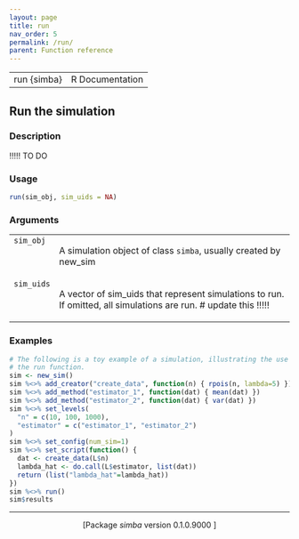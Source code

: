 ```yaml
---
layout: page
title: run 
nav_order: 5 
permalink: /run/
parent: Function reference
---
```



<table width="100%" summary="page for run {simba}"><tr><td>run {simba}</td><td style="text-align: right;">R Documentation</td></tr></table>

<h2>Run the simulation</h2>

<h3>Description</h3>

<p>!!!!! TO DO
</p>


<h3>Usage</h3>

```R
run(sim_obj, sim_uids = NA)
```


<h3>Arguments</h3>

<table summary="R argblock">
<tr valign="top"><td><span style='font-family:&quot;SFMono-Regular&quot;,Menlo,Consolas,Monospace; font-size:0.85em'>sim_obj</span></td>
<td>
<p>A simulation object of class <span style='font-family:&quot;SFMono-Regular&quot;,Menlo,Consolas,Monospace; font-size:0.85em'>simba</span>, usually created by
new_sim</p>
</td></tr>
<tr valign="top"><td><span style='font-family:&quot;SFMono-Regular&quot;,Menlo,Consolas,Monospace; font-size:0.85em'>sim_uids</span></td>
<td>
<p>A vector of sim_uids that represent simulations to run. If
omitted, all simulations are run. # update this !!!!!</p>
</td></tr>
</table>


<h3>Examples</h3>

```R
# The following is a toy example of a simulation, illustrating the use of
# the run function.
sim <- new_sim()
sim %<>% add_creator("create_data", function(n) { rpois(n, lambda=5) })
sim %<>% add_method("estimator_1", function(dat) { mean(dat) })
sim %<>% add_method("estimator_2", function(dat) { var(dat) })
sim %<>% set_levels(
  "n" = c(10, 100, 1000),
  "estimator" = c("estimator_1", "estimator_2")
)
sim %<>% set_config(num_sim=1)
sim %<>% set_script(function() {
  dat <- create_data(L$n)
  lambda_hat <- do.call(L$estimator, list(dat))
  return (list("lambda_hat"=lambda_hat))
})
sim %<>% run()
sim$results
```

<hr /><div style="text-align: center;">[Package <em>simba</em> version 0.1.0.9000 ]</div>
